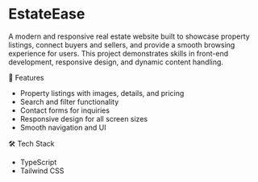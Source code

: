 # EstateEase
A modern and responsive real estate website built to showcase property listings, connect buyers and sellers, and provide a smooth browsing experience for users. This project demonstrates skills in front-end development, responsive design, and dynamic content handling.

🚀 Features
<ul>
  <li>Property listings with images, details, and pricing</li>
  <li>Search and filter functionality</li>
  <li>Contact forms for inquiries</li>
  <li>Responsive design for all screen sizes</li>
  <li>Smooth navigation and UI</li>
</ul>

🛠️ Tech Stack

<ul>
  <li>TypeScript</li>
  <li>Tailwind CSS</li>
</ul>
